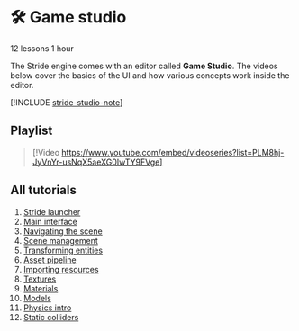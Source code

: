 # 🛠️ Game studio

<span class="badge text-bg-info">12 lessons</span>
<span class="badge text-bg-warning">1 hour</span>

The Stride engine comes with an editor called **Game Studio**. The videos below cover the basics of the UI and how various concepts work inside the editor. 

[!INCLUDE [stride-studio-note](../../includes/game-studio-xenko-note.md)]

## Playlist

> [!Video https://www.youtube.com/embed/videoseries?list=PLM8hj-JyVnYr-usNqX5aeXG0IwTY9FVge]

## All tutorials

1. [Stride launcher](1-launcher.md)
2. [Main interface](2-main-interface.md)
3. [Navigating the scene](3-navigating-scene.md)
4. [Scene management](4-scene-management.md)
5. [Transforming entities](5-transforming-entities.md)
6. [Asset pipeline](6-asset-pipeline.md)
7. [Importing resources](7-importing-resources.md)
8. [Textures](8-textures.md)
9. [Materials](9-materials.md)
10. [Models](10-models.md)
11. [Physics intro](11-physics-intro.md)
12. [Static colliders](12-static-colliders.md)